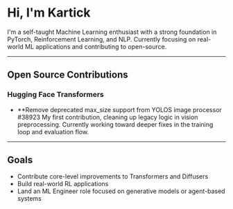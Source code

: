 # Hi, I'm Kartick

I'm a self-taught Machine Learning enthusiast with a strong foundation in PyTorch, Reinforcement Learning, and NLP. Currently focusing on real-world ML applications and contributing to open-source.

---

## Open Source Contributions

### Hugging Face Transformers

- **Remove deprecated max_size support from YOLOS image processor #38923
  My first contribution, cleaning up legacy logic in vision preprocessing. Currently working toward deeper fixes in the training loop and evaluation flow.

---

## Goals

- Contribute core-level improvements to Transformers and Diffusers
- Build real-world RL applications
- Land an ML Engineer role focused on generative models or agent-based systems
